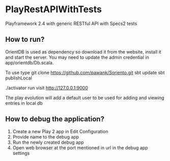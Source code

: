 # PlayRestAPIWithTests
Playframework 2.4 with generic RESTful API with Specs2 tests


## How to run?

OrientDB is used as dependency so download it from the website, install it and start the server.
You may need to update the admin credential in app/orientdb/Db.scala.

To use type
git clone https://github.com/pawank/Soriento.git
sbt update
sbt publishLocal

./activator run
visit http://127.0.0.1:9000

The play evolution will add a default user to be used for adding and viewing entries in local db

## How to debug the application?
1. Create a new Play 2 app in Edit Configuration
2. Provide name to the debug app
3. Run the newly created debug app
4. Open web browser at the port mentioned in url in the debug app settings